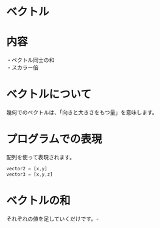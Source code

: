 # ベクトル

# 内容
・ベクトル同士の和  
・スカラー倍  

# ベクトルについて

幾何でのベクトルは、「向きと大きさをもつ量」を意味します。

# プログラムでの表現

配列を使って表現されます。
```js
vector2 = [x,y]
vector3 = [x,y,z]
```

# ベクトルの和
それぞれの値を足していくだけです。-